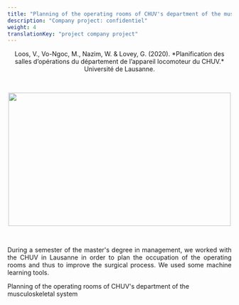 ```yaml
---
title: "Planning of the operating rooms of CHUV's department of the musculoskeletal system"
description: "Company project: confidentiel"
weight: 4
translationKey: "project company project"
---
```


<center> Loos, V., Vo-Ngoc, M., Nazim, W. & Lovey, G. (2020). *Planification des salles d’opérations du département de l’appareil locomoteur du CHUV.* Université de Lausanne.</p></center>

<p>&nbsp; </p>

<p align="center">
  <img src="/surgery.png" width="500" height="300"/>
</p>

<p>&nbsp; </p>

<p style="text-align:justify;">During a semester of the master's degree in management, we worked with the CHUV in Lausanne in order to plan the occupation of the operating rooms and thus to improve the surgical process. We used some machine learning tools.</p> 


Planning of the operating rooms of CHUV's department of the musculoskeletal system
